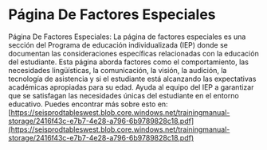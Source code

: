 # Página De Factores Especiales
Página De Factores Especiales: La página de factores especiales es una sección del Programa de educación individualizada (IEP) donde se documentan las consideraciones específicas relacionadas con la educación del estudiante. Esta página aborda factores como el comportamiento, las necesidades lingüísticas, la comunicación, la visión, la audición, la tecnología de asistencia y si el estudiante está alcanzando las expectativas académicas apropiadas para su edad. Ayuda al equipo del IEP a garantizar que se satisfagan las necesidades únicas del estudiante en el entorno educativo.
Puedes encontrar más sobre esto en: [https://seisprodtableswest.blob.core.windows.net/trainingmanual-storage/2416f43c-e7b7-4e28-a796-6b9789828c18.pdf](https://seisprodtableswest.blob.core.windows.net/trainingmanual-storage/2416f43c-e7b7-4e28-a796-6b9789828c18.pdf)
